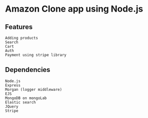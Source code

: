 # Amazon Clone app using Node.js

## Features
    Adding products
    Search
    Cart
    Auth
    Payment using stripe library


## Dependencies
    Node.js
    Express
    Morgan (logger middleware)
    EJS    
    MongoDB on mongoLab
    Elastic search
    JQuery
    Stripe 



